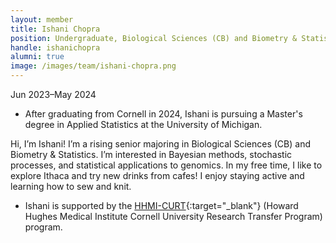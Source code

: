 ```yaml
---
layout: member
title: Ishani Chopra
position: Undergraduate, Biological Sciences (CB) and Biometry & Statistics
handle: ishanichopra
alumni: true
image: /images/team/ishani-chopra.png
---
```

Jun 2023–May 2024

* After graduating from Cornell in 2024, Ishani is pursuing a Master's degree in Applied Statistics at the University of Michigan.

Hi, I’m Ishani! I’m a rising senior majoring in Biological Sciences (CB) and Biometry & Statistics. I’m interested in Bayesian methods, stochastic processes, and statistical applications to genomics. In my free time, I like to explore Ithaca and try new drinks from cafes! I enjoy staying active and learning how to sew and knit.

* Ishani is supported by the [HHMI-CURT](https://hhmi-curt.cornell.edu/){:target="_blank"} (Howard Hughes Medical Institute Cornell University Research Transfer Program) program.

